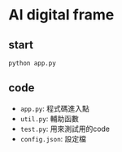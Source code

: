# AI digital frame

## start
```commandline
python app.py
```

## code
* `app.py`: 程式碼進入點
* `util.py`: 輔助函數
* `test.py`: 用來測試用的code
* `config.json`: 設定檔